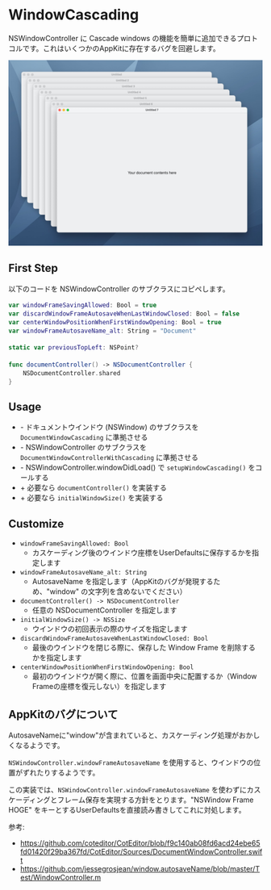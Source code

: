 # WindowCascading

NSWindowController に Cascade windows の機能を簡単に追加できるプロトコルです。これはいくつかのAppKitに存在するバグを回避します。

<img src="./screenshot.jpg" width=1246>


## First Step

以下のコードを NSWindowController のサブクラスにコピペします。

```swift
var windowFrameSavingAllowed: Bool = true
var discardWindowFrameAutosaveWhenLastWindowClosed: Bool = false
var centerWindowPositionWhenFirstWindowOpening: Bool = true
var windowFrameAutosaveName_alt: String = "Document"

static var previousTopLeft: NSPoint?

func documentController() -> NSDocumentController {
	NSDocumentController.shared
}
```

## Usage

- \- ドキュメントウインドウ (NSWindow) のサブクラスを `DocumentWindowCascading` に準拠させる
- \- NSWindowController のサブクラスを `DocumentWindowControllerWithCascading` に準拠させる
- \- NSWindowController.windowDidLoad() で `setupWindowCascading()` をコールする
- \+ 必要なら `documentController()` を実装する
- \+ 必要なら `initialWindowSize()` を実装する


## Customize

- `windowFrameSavingAllowed: Bool`
	- カスケーディング後のウインドウ座標をUserDefaultsに保存するかを指定します
- `windowFrameAutosaveName_alt: String`
	- AutosaveName を指定します（AppKitのバグが発現するため、"window" の文字列を含めないでください）
- `documentController() -> NSDocumentController`
	- 任意の NSDocumentController を指定します
- `initialWindowSize() -> NSSize`
	- ウインドウの初回表示の際のサイズを指定します
- `discardWindowFrameAutosaveWhenLastWindowClosed: Bool`
	- 最後のウインドウを閉じる際に、保存した Window Frame を削除するかを指定します
- `centerWindowPositionWhenFirstWindowOpening: Bool`
	- 最初のウインドウが開く際に、位置を画面中央に配置するか（Window Frameの座標を復元しない）を指定します

## AppKitのバグについて

AutosaveNameに"window"が含まれていると、カスケーディング処理がおかしくなるようです。

`NSWindowController.windowFrameAutosaveName` を使用すると、ウインドウの位置がずれたりするようです。

この実装では、`NSWindowController.windowFrameAutosaveName` を使わずにカスケーディングとフレーム保存を実現する方針をとります。"NSWindow Frame HOGE" をキーとするUserDefaultsを直接読み書きしてこれに対処します。

参考:

- https://github.com/coteditor/CotEditor/blob/f9c140ab08fd6acd24ebe65fd01420f29ba367fd/CotEditor/Sources/DocumentWindowController.swift
- https://github.com/jessegrosjean/window.autosaveName/blob/master/Test/WindowController.m

